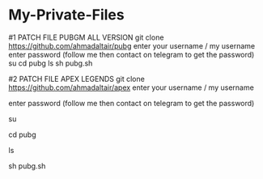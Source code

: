 # My-Private-Files 


#1 PATCH FILE PUBGM ALL VERSION
git clone https://github.com/ahmadaltair/pubg 
enter your username / my username 
enter password (follow me then contact on telegram to get the password)
su
cd pubg
ls 
sh pubg.sh

#2 PATCH FILE APEX LEGENDS
git clone https://github.com/ahmadaltair/apex 
enter your username / my username

enter password (follow me then contact on telegram to get the password)

su

cd pubg

ls 

sh pubg.sh

